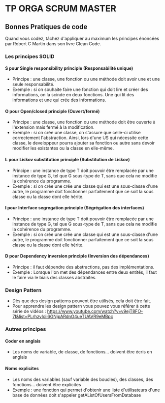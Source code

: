 
# TP ORGA SCRUM MASTER

## Bonnes Pratiques de code
Quand vous codez, tâchez d'appliquer au maximum les principes énoncées par Robert C Martin dans son livre Clean Code.

### Les principes SOLID 

#### S pour Single responsibility principle (Responsabilité unique) 
- Principe : une classe, une fonction ou une méthode doit avoir une et une seule responsabilité.
- Exemple : si on souhaite faire une fonction qui doit lire et créer des informations, on la scinde en deux fonctions. Une qui lit des informations et une qui crée des informations.

#### O pour Open/closed principle (Ouvert/fermé)
- Principe : une classe, une fonction ou une méthode doit être ouverte à l'extension mais fermé à la modification.
- Exemple : si on crée une classe, on s'assure que celle-ci utilise correctement l'abstraction. Ainsi, lors d'une US qui nécessite cette classe, le developpeur pourra ajouter sa fonction ou autre sans devoir modifier les existantes ou la classe en elle-même.

#### L pour Liskov substitution principle (Substitution de Liskov)
- Principe : une instance de type T doit pouvoir être remplacée par une instance de type G, tel que G sous-type de T, sans que cela ne modifie la cohérence du programme.
- Exemple : si on crée une crée une classe qui est une sous-classe d'une autre, le programme doit fonctionner parfaitement que ce soit la sous classe ou la classe dont elle hérite.

#### I pour Interface segregation principle (Ségrégation des interfaces)
- Principe : une instance de type T doit pouvoir être remplacée par une instance de type G, tel que G sous-type de T, sans que cela ne modifie la cohérence du programme.
- Exemple : si on crée une crée une classe qui est une sous-classe d'une autre, le programme doit fonctionner parfaitement que ce soit la sous classe ou la classe dont elle hérite.

#### D pour Dependency inversion principle (Inversion des dépendances)
- Principe : il faut dépendre des abstractions, pas des implémentations.
- Exemple : Lorsque l'on met des dépendances entre deux entités, il faut le faire via le biais des classes abstraites.

### Design Pattern 
- Dès que des design patterns peuvent être utilisés, cela doit être fait. 
- Pour apprendre les design pattern vous pouvez vous référer à cette série de vidéos : https://www.youtube.com/watch?v=v9ejT8FO-7I&list=PLrhzvIcii6GNjpARdnO4ueTUAVR9eMBpc

### Autres principes 

#### Coder en anglais
- Les noms de variable, de classe, de fonctions... doivent être écris en anglais

#### Noms explicites
- Les noms des variables (sauf variable des boucles), des classes, des fonctions... doivent être explicites 
- Exemple : une fonction qui permet d'obtenir une liste d'utilisateurs d'une base de données doit s'appeler getAListOfUsersFromDatabase




